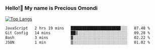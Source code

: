 ### Hello!👋 My name is Precious Omondi 

[![Top Langs](https://github-readme-stats.vercel.app/api/top-langs/?username=Presho99&langs_count=8&theme=dark)](https://github.com/Presho99/github-readme-stats)



<!--START_SECTION:waka-->

```txt
JavaScript   2 hrs 19 mins   ██████████████████████░░░   87.48 %
Git Config   14 mins         ██▒░░░░░░░░░░░░░░░░░░░░░░   09.28 %
Bash         3 mins          ▓░░░░░░░░░░░░░░░░░░░░░░░░   02.22 %
JSON         1 min           ▒░░░░░░░░░░░░░░░░░░░░░░░░   01.02 %
```

<!--END_SECTION:waka-->

